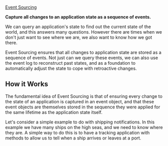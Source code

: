 [Event Sourcing](https://martinfowler.com/eaaDev/EventSourcing.html)


**Capture all changes to an application state as a sequence of events.**


We can query an application's state to find out the current state of the world, and this answers many questions. However there are times when we don't just want to see where we are, we also want to know how we got there.

Event Sourcing ensures that all changes to application state are stored as a sequence of events. Not just can we query these events, we can also use the event log to reconstruct past states, and as a foundation to automatically adjust the state to cope with retroactive changes.


## How it Works

The fundamental idea of Event Sourcing is that of ensuring every change to the state of an application is captured in an event object, and that these event objects are themselves stored in the sequence they were applied for the same lifetime as the application state itself.

Let's consider a simple example to do with shipping notifications. In this example we have many ships on the high seas, and we need to know where they are. A simple way to do this is to have a tracking application with methods to allow us to tell when a ship arrives or leaves at a port.